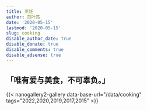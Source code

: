 ```yaml
---
title: 烹饪
author: 范叶亮
date: '2020-05-15'
lastmod: '2020-05-15'
slug: cooking
disable_author_date: true
disable_donate: true
disable_comments: true
disable_adsense: true
---
```


## 「唯有爱与美食，不可辜负。」

{{< nanogallery2-gallery data-base-url="/data/cooking" tags="2022,2020,2019,2017,2015" >}}
